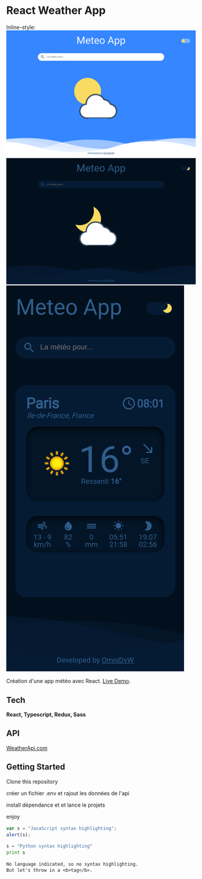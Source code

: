 # React Weather App


Inline-style: 
![meteo app desktop light](https://github.com/OmniDvW/weather_API/blob/master/readme_Img/omni-meteo-desktop-light.png)
![meteo app desktop dark](https://github.com/OmniDvW/weather_API/blob/master/readme_Img/omni-meteo-desktop-dark.png)
![meteo app smartphone](https://github.com/OmniDvW/weather_API/blob/master/readme_Img/omni-meteo-smartphone.png)


Création d'une app météo avec React. [Live Demo](https://omni-meteo.netlify.app/).

## Tech

**React, Typescript, Redux, Sass**

## API

[WeatherApi.com](https://www.weatherapi.com/)

## Getting Started

Clone this repository


créer un fichier .env et rajout les données de l'api


install dépendance et et lance le projets



enjoy

```javascript
var s = "JavaScript syntax highlighting";
alert(s);
```
 
```python
s = "Python syntax highlighting"
print s
```
 
```
No language indicated, so no syntax highlighting. 
But let's throw in a <b>tag</b>.
```


